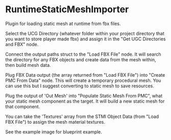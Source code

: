 # RuntimeStaticMeshImporter
 Plugin for loading static mesh at runtime from fbx files.

 Select the UCG Directory (whatever folder within your project directory that you want to store player made fbx) and assign it in the "Get UGC Directories and FBX" node.

 Connect the output paths struct to the "Load FBX File" node. It will search the directory for any FBX objects and create data from the mesh within, then build mesh data.

 Plug FBX Data output (the array returned from "Load FBX File") into "Create PMC From Data" node. This will create a temporary procedural mesh. You can use this but I suggest converting to static mesh to save resources.

 Plug the output of 'Out Mesh' into "Populate Static Mesh From PMC", what your static mesh component as the target. It will build a new static mesh for that component.

 You can take the 'Textures' array from the STMI Object Data (from "Load FBX File") to assign the mesh material textures.

See the example image for blueprint example.
